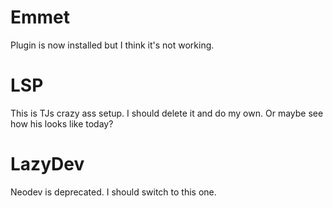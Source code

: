 # Emmet
Plugin is now installed but I think it's not working.

# LSP
This is TJs crazy ass setup. I should delete it and do my own. Or maybe see how his looks like today?

# LazyDev
Neodev is deprecated. I should switch to this one.
